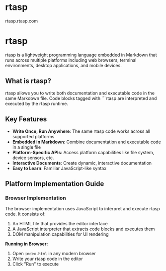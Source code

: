 # rtasp
rtasp.rtasp.com

# rtasp

rtasp is a lightweight programming language embedded in Markdown that runs across multiple platforms including web browsers, terminal environments, desktop applications, and mobile devices.

## What is rtasp?

rtasp allows you to write both documentation and executable code in the same Markdown file. Code blocks tagged with ```rtasp are interpreted and executed by the rtasp runtime.

## Key Features

- **Write Once, Run Anywhere**: The same rtasp code works across all supported platforms
- **Embedded in Markdown**: Combine documentation and executable code in a single file
- **Platform-Specific APIs**: Access platform capabilities like file system, device sensors, etc.
- **Interactive Documents**: Create dynamic, interactive documentation
- **Easy to Learn**: Familiar JavaScript-like syntax

## Platform Implementation Guide

### Browser Implementation

The browser implementation uses JavaScript to interpret and execute rtasp code. It consists of:

1. An HTML file that provides the editor interface
2. A JavaScript interpreter that extracts code blocks and executes them
3. DOM manipulation capabilities for UI rendering

**Running in Browser:**
1. Open `index.html` in any modern browser
2. Write your rtasp code in the editor
3. Click "Run" to execute

